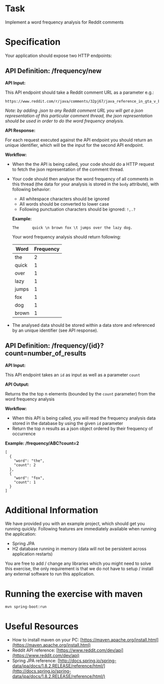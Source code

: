 Task
====

Implement a word frequency analysis for Reddit comments


Specification
=============

Your application should expose two HTTP endpoints:


API Definition: /frequency/new
----------------------------------

__API Input:__ 

This API endpoint should take a Reddit comment URL as a parameter e.g.: 
  
    https://www.reddit.com/r/java/comments/32pj67/java_reference_in_gta_v_beautiful/.json

*Note: by adding .json to any Reddit comment URL you will get a json representation of this particular comment thread, the json representation should be used in order to do the word frequency analysis.* 
 
__API Response:__
 
For each request executed against the API endpoint you should return an unique identifier, which will be the input for the second API endpoint. 
 
__Workflow:__

* When the the API is being called, your code should do a HTTP request to fetch the json representation of the comment thread.
* Your code should then analyse the word frequency of all comments in this thread (the data for your analysis is stored in the ```body``` attribute), with following behavior: 
     
    * All whitespace characters should be ignored
    * All words should be converted to lower case
    * Following punctuation characters should be ignored: ```!,.?```   
  
    __Example:__
          
    ```The      quick \n brown fox \t jumps over the lazy dog.```  
    
    Your word frequency analysis should return following: 
    
    | Word        | Frequency  | 
    | ------------|------------|
    | the         | 2          |
    | quick       | 1          |
    | over        | 1          |
    | lazy        | 1          |
    | jumps       | 1          |
    | fox         | 1          |
    | dog         | 1          |
    | brown       | 1          |    

* The analysed data should be stored within a data store and referenced by an unique identifier (see API response).  


API Definition: /frequency/{id}?count=number_of_results
----------------------------------

__API Input:__ 

This API endpoint takes an ```id``` as input as well as a parameter ```count```  

__API Output:__

Returns the the top n elements (bounded by the ```count``` parameter) from the word frequency analysis
    
__Workflow:__
    
* When this API is being called, you will read the frequency analysis data stored in the database by using the given ```id``` parameter
* Return the top n results as a json object ordered by their frequency of occurrence

__Example: /frequency/ABC?count=2__

```
[
  {
    "word": "the",
    "count": 2
  },
  {
    "word": "fox",
    "count": 1
  }
]
```
    

Additional Information
======================

We have provided you with an example project, which should get you running quickly. Following features are immediately available when running the application: 
 
* Spring JPA
* H2 database running in memory (data will not be persistent across application restarts)

You are free to add / change any libraries which you might need to solve this exercise, the only requirement is that we do not have to setup / install any external software to run this application.    


Running the exercise with maven
===============================
 
    mvn spring-boot:run


Useful Resources
================

- How to install maven on your PC: [https://maven.apache.org/install.html](https://maven.apache.org/install.html)
- Reddit API reference: [https://www.reddit.com/dev/api](https://www.reddit.com/dev/api)
- Spring JPA reference: [http://docs.spring.io/spring-data/jpa/docs/1.8.2.RELEASE/reference/html/](http://docs.spring.io/spring-data/jpa/docs/1.8.2.RELEASE/reference/html/) 
